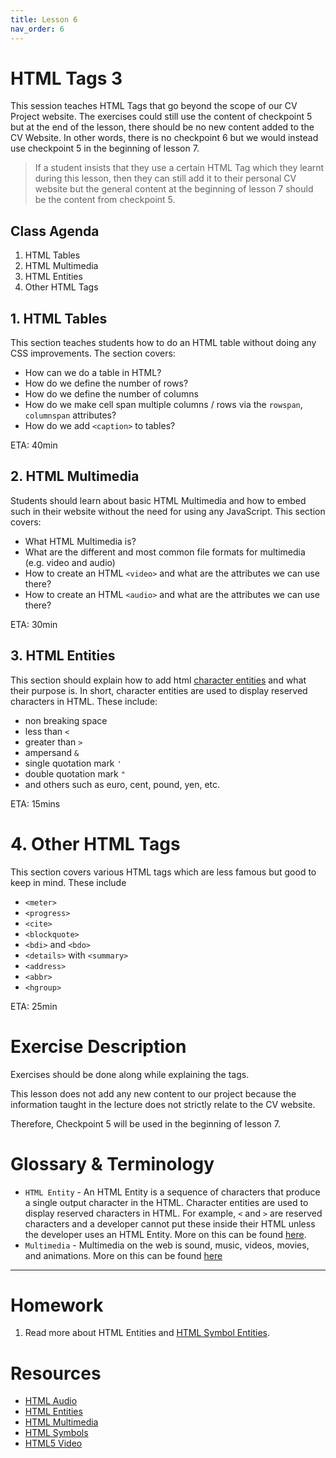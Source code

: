 ```yaml
---
title: Lesson 6
nav_order: 6
---
```


# HTML Tags 3

This session teaches HTML Tags that go beyond the scope of our CV Project website. The exercises could still use the content of checkpoint 5 but at the end of the lesson, there should be no new content added to the CV Website. In other words, there is no checkpoint 6 but we would instead use checkpoint 5 in the beginning of lesson 7.

> If a student insists that they use a certain HTML Tag which they learnt during this lesson, then they can still add it to their personal CV website but the general content at the beginning of lesson 7 should be the content from checkpoint 5.

## Class Agenda

1. HTML Tables
2. HTML Multimedia
3. HTML Entities
4. Other HTML Tags

## 1. HTML Tables

This section teaches students how to do an HTML table without doing any CSS improvements. The section covers:

- How can we do a table in HTML?
- How do we define the number of rows?
- How do we define the number of columns
- How do we make cell span multiple columns / rows via the `rowspan`, `columnspan` attributes?
- How do we add `<caption>` to tables?

ETA: 40min

## 2. HTML Multimedia

Students should learn about basic HTML Multimedia and how to embed such in their website without the need for using any JavaScript. This section covers:

- What HTML Multimedia is?
- What are the different and most common file formats for multimedia (e.g. video and audio)
- How to create an HTML `<video>` and what are the attributes we can use there?
- How to create an HTML `<audio>` and what are the attributes we can use there?

ETA: 30min

## 3. HTML Entities

This section should explain how to add html [character entities](https://www.w3schools.com/html/html_entities.asp) and what their purpose is. In short, character entities are used to display reserved characters in HTML. These include:

- non breaking space
- less than `<`
- greater than `>`
- ampersand `&`
- single quotation mark `'`
- double quotation mark `"`
- and others such as euro, cent, pound, yen, etc.

ETA: 15mins

# 4. Other HTML Tags

This section covers various HTML tags which are less famous but good to keep in mind. These include

- `<meter>`
- `<progress>`
- `<cite>`
- `<blockquote>`
- `<bdi>` and `<bdo>`
- `<details>` with `<summary>`
- `<address>`
- `<abbr>`
- `<hgroup>`

ETA: 25min

# Exercise Description

Exercises should be done along while explaining the tags.

This lesson does not add any new content to our project because the information taught in the lecture does not strictly relate to the CV website.

Therefore, Checkpoint 5 will be used in the beginning of lesson 7.

# Glossary & Terminology

- `HTML Entity` - An HTML Entity is a sequence of characters that produce a single output character in the HTML. Character entities are used to display reserved characters in HTML. For example, `<` and `>` are reserved characters and a developer cannot put these inside their HTML unless the developer uses an HTML Entity. More on this can be found [here](https://www.w3schools.com/html/html_entities.asp).
- `Multimedia` - Multimedia on the web is sound, music, videos, movies, and animations. More on this can be found [here](https://www.w3schools.com/html/html_media.asp)

---

# Homework

1. Read more about HTML Entities and [HTML Symbol Entities](https://www.w3schools.com/html/html_symbols.asp).

# Resources

- [HTML Audio](https://www.w3schools.com/html/html5_audio.asp)
- [HTML Entities](https://www.w3schools.com/html/html_entities.asp)
- [HTML Multimedia](https://www.w3schools.com/html/html_media.asp)
- [HTML Symbols](https://www.w3schools.com/html/html_symbols.asp)
- [HTML5 Video](https://www.w3schools.com/html/html5_video.asp)
